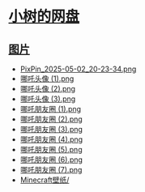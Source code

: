 # [小树的网盘](https://xiaoshu312.github.io/Files/)

## [图片](<.>)

- [PixPin_2025-05-02_20-23-34.png](<PixPin_2025-05-02_20-23-34.png>)
- [哪吒头像 (1).png](<哪吒头像 (1).png>)
- [哪吒头像 (2).png](<哪吒头像 (2).png>)
- [哪吒头像 (3).png](<哪吒头像 (3).png>)
- [哪吒朋友圈 (1).png](<哪吒朋友圈 (1).png>)
- [哪吒朋友圈 (2).png](<哪吒朋友圈 (2).png>)
- [哪吒朋友圈 (3).png](<哪吒朋友圈 (3).png>)
- [哪吒朋友圈 (4).png](<哪吒朋友圈 (4).png>)
- [哪吒朋友圈 (5).png](<哪吒朋友圈 (5).png>)
- [哪吒朋友圈 (6).png](<哪吒朋友圈 (6).png>)
- [哪吒朋友圈 (7).png](<哪吒朋友圈 (7).png>)
- [Minecraft壁纸/](<Minecraft壁纸>)
